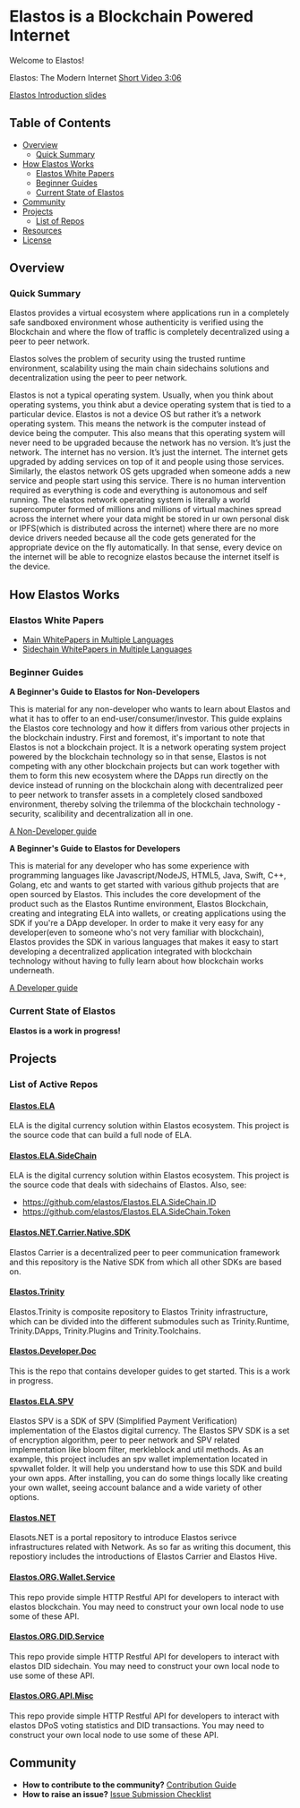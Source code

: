 # Elastos is a Blockchain Powered Internet


Welcome to Elastos! 

Elastos: The Modern Internet [Short Video 3:06](https://www.youtube.com/watch?v=vaJ5Pguxd4M)

[Elastos Introduction slides](https://www.slideshare.net/RongChen34/elastos-intro)

## Table of Contents

- [Overview](#overview)
  - [Quick Summary](#quick-summary)
- [How Elastos Works](#how-elastos-works)
  - [Elastos White Papers](#elastos-white-papers)
  - [Beginner Guides](#beginner-guides)
  - [Current State of Elastos](#current-state-of-elastos)
- [Community](#community)
- [Projects](#projects)
  - [List of Repos](#list-of-repos)
- [Resources](#resources)
- [License](#license)

## Overview

### Quick Summary

Elastos provides a virtual ecosystem where applications run in a completely safe sandboxed environment whose authenticity is verified using the Blockchain and where the flow of traffic is completely decentralized using a peer to peer network.

Elastos solves the problem of security using the trusted runtime environment, scalability using the main chain sidechains solutions and decentralization using the peer to peer network.

Elastos is not a typical operating system. Usually, when you think about operating systems, you think abut a device operating system that is tied to a particular device. Elastos is not a device OS but rather it’s a network operating system. This means the network is the computer instead of device being the computer. This also means that this operating system will never need to be upgraded because the network has no version. It’s just the network. The internet has no version. It’s just the internet. The internet gets upgraded by adding services on top of it and people using those services. Similarly, the elastos network OS gets upgraded when someone adds a new service and people start using this service. There is no human intervention required as everything is code and everything is autonomous and self running. The elastos network operating system is literally a world supercomputer formed of millions and millions of virtual machines spread across the internet where your data might be stored in ur own personal disk or IPFS(which is distributed across the internet) where there are no more device drivers needed because all the code gets generated for the appropriate device on the fly automatically. In that sense, every device on the internet will be able to recognize elastos because the internet itself is the device.

## How Elastos Works

### Elastos White Papers
- [Main WhitePapers in Multiple Languages](./Whitepapers/MainWhitepaper)
- [Sidechain WhitePapers in Multiple Languages](./Whitepapers/SidechainWhitepaper)

### Beginner Guides

**A Beginner's Guide to Elastos for Non-Developers**

This is material for any non-developer who wants to learn about Elastos and what it has to offer to an end-user/consumer/investor. This guide explains the Elastos core technology and how it differs from various other projects in the blockchain industry. First and foremost, it's important to note that Elastos is not a blockchain project. It is a network operating system project powered by the blockchain technology so in that sense, Elastos is not competing with any other blockchain projects but can work together with them to form this new ecosystem where the DApps run directly on the device instead of running on the blockchain along with decentralized peer to peer network to transfer assets in a completely closed sandboxed environment, thereby solving the trilemma of the blockchain technology - security, scalibility and decentralization all in one. 

[A Non-Developer guide](https://github.com/elastos/Elastos/wiki/A-Non-Developer-Guide-to-Elastos)

**A Beginner's Guide to Elastos for Developers**

This is material for any developer who has some experience with programming languages like Javascript/NodeJS, HTML5, Java, Swift, C++, Golang, etc and wants to get started with various github projects that are open sourced by Elastos. This includes the core development of the product such as the Elastos Runtime environment, Elastos Blockchain, creating and integrating ELA into wallets, or creating applications using the SDK if you're a DApp developer. In order to make it very easy for any developer(even to someone who's not very familiar with blockchain), Elastos provides the SDK in various languages that makes it easy to start developing a decentralized application integrated with blockchain technology without having to fully learn about how blockchain works underneath.

[A Developer guide](https://github.com/elastos/Elastos/wiki/A-Developer-Guide-to-Elastos)

### Current State of Elastos

**Elastos is a work in progress!**

## Projects

### List of Active Repos

#### [Elastos.ELA](https://github.com/elastos/Elastos.ELA)
ELA is the digital currency solution within Elastos ecosystem. This project is the source code that can build a full node of ELA.

#### [Elastos.ELA.SideChain](https://github.com/elastos/Elastos.ELA.SideChain)
ELA is the digital currency solution within Elastos ecosystem. This project is the source code that deals with sidechains of Elastos. Also, see:
- https://github.com/elastos/Elastos.ELA.SideChain.ID
- https://github.com/elastos/Elastos.ELA.SideChain.Token

#### [Elastos.NET.Carrier.Native.SDK](https://github.com/elastos/Elastos.NET.Carrier.Native.SDK)
Elastos Carrier is a decentralized peer to peer communication framework and this repository is the Native SDK from which all other SDKs are based on.

#### [Elastos.Trinity](https://github.com/elastos/Elastos.Trinity)
Elastos.Trinity is composite repository to Elastos Trinity infrastructure, which can be divided into the different submodules such as Trinity.Runtime, Trinity.DApps, Trinity.Plugins and Trinity.Toolchains.

#### [Elastos.Developer.Doc](https://github.com/elastos/Elastos.Developer.Doc)
This is the repo that contains developer guides to get started. This is a work in progress.

#### [Elastos.ELA.SPV](https://github.com/elastos/Elastos.ELA.SPV)
Elastos SPV is a SDK of SPV (Simplified Payment Verification) implementation of the Elastos digital currency. The Elastos SPV SDK is a set of encryption algorithm, peer to peer network and SPV related implementation like bloom filter, merkleblock and util methods. As an example, this project includes an spv wallet implementation located in spvwallet folder. It will help you understand how to use this SDK and build your own apps. After installing, you can do some things locally like creating your own wallet, seeing account balance and a wide variety of other options.

#### [Elastos.NET](https://github.com/elastos/Elastos.NET)
Elasots.NET is a portal repository to introduce Elastos serivce infrastructures related with Network. As so far as writing this document, this repostiory includes the introductions of Elastos Carrier and Elastos Hive.

#### [Elastos.ORG.Wallet.Service](https://github.com/elastos/Elastos.ORG.Wallet.Service)
This repo provide simple HTTP Restful API for developers to interact with elastos blockchain. You may need to construct your own local node to use some of these API.

#### [Elastos.ORG.DID.Service](https://github.com/elastos/Elastos.ORG.DID.Service)
This repo provide simple HTTP Restful API for developers to interact with elastos DID sidechain. You may need to construct your own local node to use some of these API.

#### [Elastos.ORG.API.Misc](https://github.com/elastos/Elastos.ORG.API.Misc)
This repo provide simple HTTP Restful API for developers to interact with elastos DPoS voting statistics and DID transactions. You may need to construct your own local node to use some of these API.

## Community
- **How to contribute to the community?** [Contribution Guide](./CONTRIBUTING.md)
- **How to raise an issue?** [Issue Submission Checklist](./ISSUE_SUBMISSION_CHECKLIST.md)
